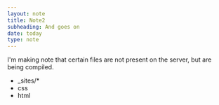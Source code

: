 ```yaml
---
layout: note
title: Note2
subheading: And goes on
date: today
type: note
---
```

I'm making note that certain files are not present on the server, but are being compiled.
* _sites/*
* css
* html
